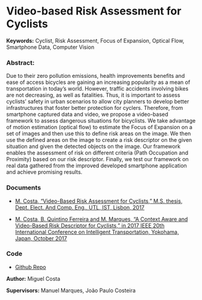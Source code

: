 # Video-based Risk Assessment for Cyclists

**Keywords:** Cyclist, Risk Assessment, Focus of Expansion, Optical Flow, Smartphone Data, Computer Vision

### Abstract:

Due to their zero pollution emissions, health improvements benefits and ease of access bicycles are gaining an increasing popularity as a mean of transportation in today’s world. However, traffic accidents involving bikes  are  not  decreasing,  as  well as fatalities. Thus, it is important to assess cyclists’ safety in urban scenarios to allow city planners to develop better infrastructures that foster better protection for cyclers. 
Therefore, from smartphone captured data and video, we propose a video-based framework to assess dangerous situations for bicyclists. We take advantage of motion estimation (optical flow) to estimate the Focus of Expansion on a set of images and then use this to define risk areas on the image. We then use the defined areas on the image to create a risk descriptor on the given situation and given the detected objects on the image. Our framework enables the assessment of risk on different criteria (Path Occupation and Proximity) based on our risk descriptor. Finally, we test our framework on real data gathered from the improved developed smartphone application and achieve promising results. 


### Documents
- [M. Costa, “Video-Based Risk Assessment for Cyclists,” M.S. thesis, Dept. Elect. And Comp. Eng., UTL, IST, Lisbon, 2017 ](https://www.google.com/url?sa=t&rct=j&q=&esrc=s&source=web&cd=&ved=2ahUKEwjbyZrMkp_qAhUTAWMBHWDNBZAQFjACegQIBBAB&url=https%3A%2F%2Ffenix.tecnico.ulisboa.pt%2FdownloadFile%2F563345090415365%2FTese_draft_1.29.pdf&usg=AOvVaw1TBnRVYcyB97lR94tcH1Ti)

- [M. Costa, B. Quintino Ferreira and M. Marques, “A Context Aware and Video-Based Risk Descriptor for Cyclists,” in 2017 IEEE 20th International Conference on Intelligent Transportation, Yokohama, Japan, October 2017](https://ieeexplore.ieee.org/document/8317646)
 

### Code
- [Github Repo]()


**Author:** Miguel Costa

**Supervisors:** Manuel Marques, João Paulo Costeira